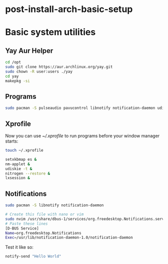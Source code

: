 # post-install-arch-basic-setup

# Basic system utilities

## Yay Aur Helper

```bash
cd /opt
sudo git clone https://aur.archlinux.org/yay.git
sudo chown -R user:users ./yay
cd yay
makepkg -si
```

## Programs

```bash
sudo pacman -S pulseaudio pavucontrol libnotify notification-daemon udiskie ntfs-3g volumeicon glib2 gvfs picom lxappearance nitrogen lxsession neovim rofi ranger thunar trayer vlc kvantum-qt5 libmtp simple-mtpfs kdenlive obs-studio discord ttf-dejavu ttf-liberation noto-fonts
```

## Xprofile

Now you can use *~/.xprofile* to run programs before your window manager starts:

```bash
touch ~/.xprofile
```

```bash
setxkbmap es &
nm-applet &
udiskie -t &
nitrogen --restore &
lxsession &
```



## Notifications

```bash
sudo pacman -S libnotify notification-daemon
```

```bash
# Create this file with nano or vim
sudo nvim /usr/share/dbus-1/services/org.freedesktop.Notifications.service
# Paste these lines
[D-BUS Service]
Name=org.freedesktop.Notifications
Exec=/usr/lib/notification-daemon-1.0/notification-daemon
```

Test it like so:

```bash
notify-send "Hello World"
```

